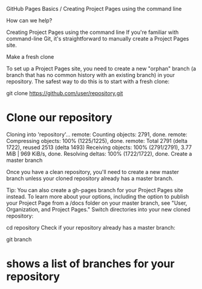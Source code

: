 
GitHub Pages Basics / Creating Project Pages using the command line

How can we help?

Creating Project Pages using the command line
If you're familiar with command-line Git, it's straightforward to manually create a Project Pages site.

Make a fresh clone

To set up a Project Pages site, you need to create a new "orphan" branch (a branch that has no common history with an existing branch) in your repository. The safest way to do this is to start with a fresh clone:

git clone https://github.com/user/repository.git
# Clone our repository
Cloning into 'repository'...
remote: Counting objects: 2791, done.
remote: Compressing objects: 100% (1225/1225), done.
remote: Total 2791 (delta 1722), reused 2513 (delta 1493)
Receiving objects: 100% (2791/2791), 3.77 MiB | 969 KiB/s, done.
Resolving deltas: 100% (1722/1722), done.
Create a master branch

Once you have a clean repository, you'll need to create a new master branch unless your cloned repository already has a master branch.

Tip: You can also create a gh-pages branch for your Project Pages site instead. To learn more about your options, including the option to publish your Project Page from a /docs folder on your master branch, see "User, Organization, and Project Pages."
Switch directories into your new cloned repository:

cd repository
Check if your repository already has a master branch:

git branch
# shows a list of branches for your repository